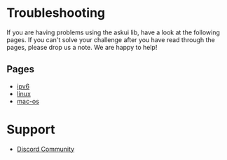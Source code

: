 # Troubleshooting

If you are having problems using the askui lib, have a look at the following pages. If you can't solve your
challenge after you have read through the pages, please drop us a note. We are happy to help!

## Pages
* [ipv6](ipv6.md)
* [linux](linux.md)
* [mac-os](mac-os.md)

# Support

* [Discord Community](https://discord.gg/UHSZ99Xhx2)
